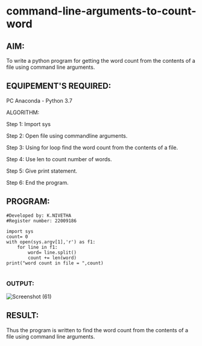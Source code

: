 # command-line-arguments-to-count-word
## AIM:
To write a python program for getting the word count from the contents of a file using command line arguments.
## EQUIPEMENT'S REQUIRED: 
PC
Anaconda - Python 3.7

ALGORITHM:

Step 1:
Import sys

Step 2:
Open file using commandline arguments.

Step 3:
Using for loop find the word count from the contents of a file.

Step 4:
Use len to count number of words.

Step 5:
Give print statement.

Step 6:
End the program.

## PROGRAM:
```
#Developed by: K.NIVETHA
#Register number: 22009186

import sys
count= 0
with open(sys.argv[1],'r') as f1:
    for line in f1:
        word= line.split()
        count += len(word)
print("word count in file = ",count)


```

### OUTPUT:

![Screenshot (61)](https://user-images.githubusercontent.com/119559844/214970749-25daf2b6-1f51-4672-9db3-1fc596493edf.png)


## RESULT:
Thus the program is written to find the word count from the contents of a file using command line arguments.
